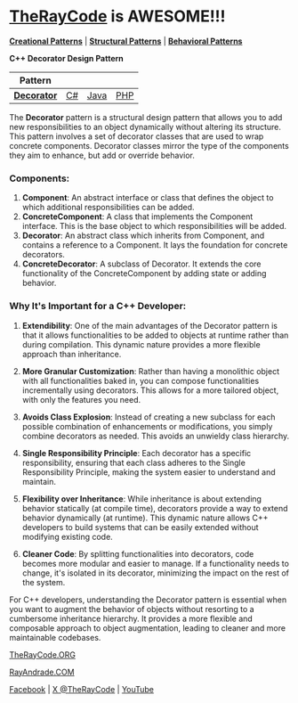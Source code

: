 # [TheRayCode](../../../README.md) is AWESOME!!!

**[Creational Patterns](../README.md)** | **[Structural Patterns](../../Structural/README.md)** | **[Behavioral Patterns](../../Behavioral/README.md)**

**C++ Decorator Design Pattern**

|Pattern|   |   |   |
|---|---|---|---|
| [**Decorator**](Decorator/README.md) | [C#](../../../Csharp/Structural/Decorator/README.md) | [Java](../../../Java/Structural/Decorator/README.md) | [PHP](../../../PHP/Structural/Decorator/README.md) |


The **Decorator** pattern is a structural design pattern that allows you to add new responsibilities to an object dynamically without altering its structure. This pattern involves a set of decorator classes that are used to wrap concrete components. Decorator classes mirror the type of the components they aim to enhance, but add or override behavior.

### Components:
1. **Component**: An abstract interface or class that defines the object to which additional responsibilities can be added.
2. **ConcreteComponent**: A class that implements the Component interface. This is the base object to which responsibilities will be added.
3. **Decorator**: An abstract class which inherits from Component, and contains a reference to a Component. It lays the foundation for concrete decorators.
4. **ConcreteDecorator**: A subclass of Decorator. It extends the core functionality of the ConcreteComponent by adding state or adding behavior.

### Why It's Important for a C++ Developer:

1. **Extendibility**: One of the main advantages of the Decorator pattern is that it allows functionalities to be added to objects at runtime rather than during compilation. This dynamic nature provides a more flexible approach than inheritance.

2. **More Granular Customization**: Rather than having a monolithic object with all functionalities baked in, you can compose functionalities incrementally using decorators. This allows for a more tailored object, with only the features you need.

3. **Avoids Class Explosion**: Instead of creating a new subclass for each possible combination of enhancements or modifications, you simply combine decorators as needed. This avoids an unwieldy class hierarchy.

4. **Single Responsibility Principle**: Each decorator has a specific responsibility, ensuring that each class adheres to the Single Responsibility Principle, making the system easier to understand and maintain.

5. **Flexibility over Inheritance**: While inheritance is about extending behavior statically (at compile time), decorators provide a way to extend behavior dynamically (at runtime). This dynamic nature allows C++ developers to build systems that can be easily extended without modifying existing code.

6. **Cleaner Code**: By splitting functionalities into decorators, code becomes more modular and easier to manage. If a functionality needs to change, it's isolated in its decorator, minimizing the impact on the rest of the system.

For C++ developers, understanding the Decorator pattern is essential when you want to augment the behavior of objects without resorting to a cumbersome inheritance hierarchy. It provides a more flexible and composable approach to object augmentation, leading to cleaner and more maintainable codebases.


[TheRayCode.ORG](https://www.TheRayCode.org)

[RayAndrade.COM](https://www.RayAndrade.com)

[Facebook](https://www.facebook.com/TheRayCode/) | [X @TheRayCode](https://www.x.com/TheRayCode/) | [YouTube](https://www.youtube.com/TheRayCode/)
